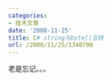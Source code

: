 ```yaml
---
categories:
- 技术文章
date: '2008-11-25'
title: C# string与byte[]互转
url: /2008/11/25/1340790
---
```



老是忘记。。。

<div class="cnblogs_code"><!--

Code highlighting produced by Actipro CodeHighlighter (freeware)

http://www.CodeHighlighter.com/

--><span style="color: #000000;">str&nbsp;</span><span style="color: #000000;">=</span><span style="color: #000000;">&nbsp;Encoding.UTF8.GetString(bytes)

bytes&nbsp;</span><span style="color: #000000;">=</span><span style="color: #000000;">&nbsp;Encoding.Default.GetBytes(str)</span></div>

&nbsp;